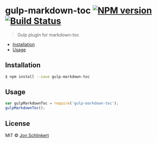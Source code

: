 # gulp-markdown-toc [![NPM version](https://badge.fury.io/js/gulp-markdown-toc.svg)](https://npmjs.org/package/gulp-markdown-toc) [![Build Status](https://travis-ci.org/jonschlinkert/gulp-markdown-toc.svg?branch=master)](https://travis-ci.org/jonschlinkert/gulp-markdown-toc)

> Gulp plugin for markdown-toc

<!-- toc -->

- [Installation](#installation)
- [Usage](#usage)

<!-- tocstop -->

## Installation

```sh
$ npm install --save gulp-markdown-toc
```

## Usage

```js
var gulpMarkdownToc = require('gulp-markdown-toc');
gulpMarkdownToc();
```

## License

MIT © [Jon Schlinkert](https://github.com/jonschlinkert)

